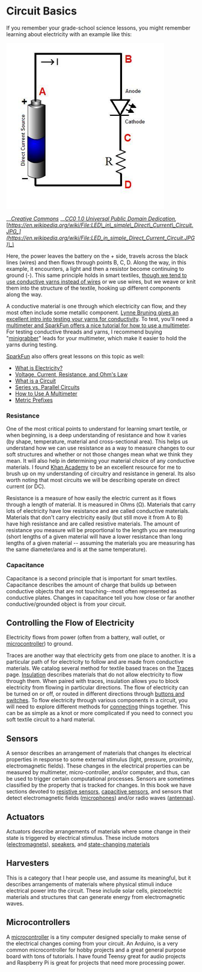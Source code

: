 # Circuit Basics

If you remember your grade-school science lessons, you might remember learning about electricity with an example like this: 

![](../.gitbook/assets/led_in_simple_direct_current_circuit.jpg)

\_\_[_Creative Commons_](https://en.wikipedia.org/wiki/Creative_Commons) __[_CC0 1.0 Universal Public Domain Dedication_](https://creativecommons.org/publicdomain/zero/1.0/deed.en)_,_ [_https://en.wikipedia.org/wiki/File:LED\_in\_simple\_Direct\_Current\_Circuit.JPG_](https://en.wikipedia.org/wiki/File:LED_in_simple_Direct_Current_Circuit.JPG)\_\_

Here, the power leaves the battery on the + side, travels across the black lines \(wires\) and then flows through points B, C, D. Along the way, in this example, it encounters, a light and then a resistor become continuing to ground \(-\). This same principle holds in smart textiles, [though we tend to use conductive yarns instead of wires](https://lbruning.com/etextilelounge/scotch-tape-and-conductive-thread/) or we use wires, but we weave or knit them into the structure of the textile, hooking up different components along the way. 

A conductive material is one through which electricity can flow, and they most often include some metallic component. [Lynne Bruning gives an excellent intro into testing your yarns for conductivity](https://www.youtube.com/watch?v=SwiaXMpoy-o). To test, you'll need a [multimeter and SparkFun offers a nice tutorial for how to use a multimeter](https://learn.sparkfun.com/tutorials/how-to-use-a-multimeter/all). For testing conductive threads and yarns, I recommend buying "[minigrabber](https://www.digikey.com/product-detail/en/pomona-electronics/3782-24-02/501-1458-ND/736648?utm_adgroup=Test%20Leads%20-%20Banana%2C%20Meter%20Interface&utm_source=google&utm_medium=cpc&utm_campaign=Shopping_Product_Test%20and%20Measurement_NEW&utm_term=&utm_content=Test%20Leads%20-%20Banana%2C%20Meter%20Interface&gclid=CjwKCAjw2Jb7BRBHEiwAXTR4jYPu0rJsKwnSFFHZf3t3u9UcSv2Ebu5TrewrD8XqVc0xIEi2fsIh1RoC2J0QAvD_BwE)" leads for your multimeter, which make it easier to hold the yarns during testing. 

[SparkFun](https://www.sparkfun.com/?gclid=CjwKCAjw2Jb7BRBHEiwAXTR4jV1vDM50CJQN6W0JDZvkK222x-WAjj5FLbif2daxkJdnIra-RqvXbBoCHXAQAvD_BwE) also offers great lessons on this topic as well: 

* [What is Electricity?](https://learn.sparkfun.com/tutorials/what-is-electricity)
* [Voltage, Current, Resistance, and Ohm's Law](https://learn.sparkfun.com/tutorials/voltage-current-resistance-and-ohms-law)
* [What is a Circuit](https://learn.sparkfun.com/tutorials/what-is-a-circuit)
* [Series vs. Parallel Circuits](https://learn.sparkfun.com/tutorials/series-and-parallel-circuits)
* [How to Use A Multimeter](https://learn.sparkfun.com/tutorials/how-to-use-a-multimeter)
* [Metric Prefixes](https://learn.sparkfun.com/tutorials/metric-prefixes-and-si-units)

### Resistance

One of the most critical points to understand for learning smart textile, or when beginning, is a deep understanding of resistance and how it varies \(by shape, temperature, material and cross-sectional area\). This helps us understand how we can use resistance as a way to measure changes to our soft structures and whether or not those changes mean what we think they mean. It will also help in determining your material choice of any conductive materials. I found [Khan Academy](https://www.khanacademy.org/science/ap-physics-1/ap-circuits-topic/current-ap/v/circuits-) to be an excellent resource for me to brush up on my understanding of circuitry and resistance in general. Its also worth noting that most circuits we will be describing operate on direct current \(or DC\).     

Resistance is a measure of how easily the electric current as it flows through a length of material. It is measured in Ohms \(Ω\). Materials that carry lots of electricity have low resistance and are called conductive materials. Materials that don't carry electricity easily \(but still move it from A to B\) have high resistance and are called resistive materials. The amount of resistance you measure will be proportional to the length you are measuring \(short lengths of a given material will have a lower resistance than long lengths of a given material -- assuming the materials you are measuring has the same diameter/area and is at the same temperature\). 

### Capacitance

Capacitance is a second principle that is important for smart textiles. Capacitance describes the amount of charge that builds up between conductive objects that are not touching--most often represented as conductive plates. Changes in capacitance tell you how close or far another conductive/grounded object is from your circuit. 

## Controlling the Flow of Electricity

Electricity flows from power \(often from a battery, wall outlet, or [microcontroller](circuit-basics.md#microcontrollers)\) to ground. 

Traces are another way that electricity gets from one place to another. It is a particular path of for electricity to follow and are made from conductive materials. We catalog several method for textile based traces on the [Traces](traces.md) page. [Insulation](insulation.md) describes materials that do not allow electricity to flow through them. When paired with traces, insulation allows you to block electricity from flowing in particular directions. The flow of electricity can be turned on or off, or routed in different directions through [buttons and switches](buttons-and-switching.md). To flow electricity through various components in a circuit, you will need to explore different methods for [connecting](connections.md) things together. This can be as simple as a knot or more complicated if you need to connect you soft textile circuit to a hard material. 



## Sensors

A sensor describes an arrangement of materials that changes its electrical properties in response to some external stimulus \(light, pressure, proximity, electromagnetic fields\). These changes in the electrical properties can be measured by multimeter, micro-controller, and/or computer, and thus, can be used to trigger certain computational processes.  Sensors are sometimes classified by the property that is tracked for changes. In this book we have sections devoted to [resistive sensors](resistive-sensors.md), [capacitive sensors](capacitive-sensors.md), and sensors that detect electromagnetic fields \([microphones](speakers-microphones.md)\) and/or radio waves \([antennas](aentennas.md)\). 

## Actuators  

Actuators describe arrangements of materials where some change in their state is triggered by electrical stimulus. These include motors \([electromagnets](electromagnet.md)\), [speakers](speakers-microphones.md), and [state-changing materials](physical-state-change.md)

## Harvesters

This is a category that I hear people use, and assume its meaningful, but it describes arrangements of materials where physical stimuli induce electrical power into the circuit. These include solar cells, piezoelectric materials and structures that can generate energy from electromagnetic waves. 

## Microcontrollers

A [microcontroller](https://www.youtube.com/watch?v=RmD7UgKvUnY) is a tiny computer designed specially to make sense of the electrical changes coming from your circuit. An Arduino,  is a very common microcontroller for hobby projects and a great general purpose board with tons of tutorials. I have found Teensy great for audio projects and Raspberry Pi is great for projects that need more processing power. 



